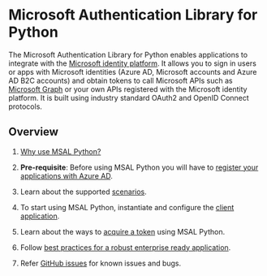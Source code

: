 # Microsoft Authentication Library for Python

The Microsoft Authentication Library for Python enables applications to integrate with the [Microsoft identity platform](https://aka.ms/aaddevv2). It allows you to sign in users or apps with Microsoft identities (Azure AD, Microsoft accounts and Azure AD B2C accounts) and obtain tokens to call Microsoft APIs such as [Microsoft Graph](https://graph.microsoft.io/) or your own APIs registered with the Microsoft identity platform. It is built using industry standard OAuth2 and OpenID Connect protocols.

## Overview

1. [Why use MSAL Python?](Why-use-MSAL-Python)

2. **Pre-requisite**: Before using MSAL Python you will have to [register your applications with Azure AD](/azure/active-directory/develop/active-directory-integrating-applications).

3. Learn about the supported [scenarios](./getting-started/scenarios.md).

4. To start using MSAL Python, instantiate and configure the [client application](./getting-started/client-applications.md).

5. Learn about the ways to [acquire a token](./getting-started/acquiring-tokens.md) using MSAL Python.

6. Follow [best practices for a robust enterprise ready application](./advanced/best-practices.md).

7. Refer [GitHub issues](https://github.com/AzureAD/microsoft-authentication-library-for-python/issues) for known issues and bugs.
